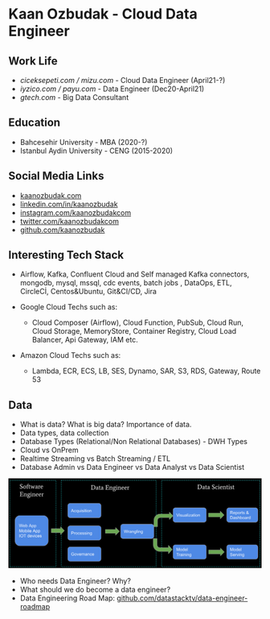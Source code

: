 # Kaan Ozbudak - Cloud Data Engineer

## Work Life

- *ciceksepeti.com / mizu.com* - Cloud Data Engineer (April21-?)
- *iyzico.com / payu.com* - Data Engineer (Dec20-April21)
- *gtech.com* - Big Data Consultant

## Education

- Bahcesehir University - MBA (2020-?)
- Istanbul Aydin University - CENG (2015-2020)

## Social Media Links

- [kaanozbudak.com](https://kaanozbudak.com)
- [linkedin.com/in/kaanozbudak](https://linkedin.com/in/kaanozbudak)
- [instagram.com/kaanozbudakcom](https://instagram.com/kaanozbudakcom)
- [twitter.com/kaanozbudakcom](https://twitter.com/kaanozbudakcom)
- [github.com/kaanozbudak](https://github.com/kaanozbudak)

## Interesting Tech Stack

- Airflow, Kafka, Confluent Cloud and Self managed Kafka connectors, mongodb, mysql, mssql, cdc events, batch jobs ,
  DataOps, ETL, CircleCİ, Centos&Ubuntu, Git&CI/CD, Jira
- Google Cloud Techs such as:

  - Cloud Composer (Airflow), Cloud Function, PubSub, Cloud Run, Cloud Storage, MemoryStore, Container Registry, Cloud
    Load Balancer, Api Gateway, IAM etc.
- Amazon Cloud Techs such as:

  - Lambda, ECR, ECS, LB, SES, Dynamo, SAR, S3, RDS, Gateway, Route 53

## Data

- What is data? What is big data? Importance of data.
- Data types, data collection
- Database Types (Relational/Non Relational Databases) - DWH Types
- Cloud vs OnPrem
- Realtime Streaming vs Batch Streaming / ETL
- Database Admin vs Data Engineer vs Data Analyst vs Data Scientist

![dengflow.png](./assets/deng-flow.png)

- Who needs Data Engineer? Why?
- What should we do become a data engineer?
- Data Engineering Road Map: [github.com/datastacktv/data-engineer-roadmap](https://github.com/datastacktv/data-engineer-roadmap)
